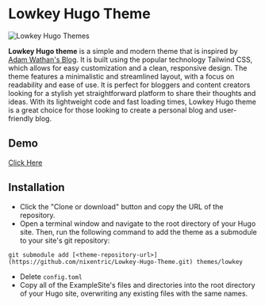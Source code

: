 # Lowkey Hugo Theme

![Lowkey Hugo Themes](https://raw.githubusercontent.com/nixentric/Lowkey-Hugo-Themes/main/cover.png)

**Lowkey Hugo theme** is a simple and modern theme that is inspired by [Adam Wathan's Blog](https://duckduckgo.com). It is built using the popular technology Tailwind CSS, which allows for easy customization and a clean, responsive design. The theme features a minimalistic and streamlined layout, with a focus on readability and ease of use. It is perfect for bloggers and content creators looking for a stylish yet straightforward platform to share their thoughts and ideas. With its lightweight code and fast loading times, Lowkey Hugo theme is a great choice for those looking to create a personal blog and user-friendly blog.

## Demo

[Click Here](#)

## Installation

- Click the "Clone or download" button and copy the URL of the repository.
- Open a terminal window and navigate to the root directory of your Hugo site. Then, run the following command to add the theme as a submodule to your site's git repository:
```
git submodule add [<theme-repository-url>](https://github.com/nixentric/Lowkey-Hugo-Theme.git) themes/lowkey
```
- Delete `config.toml`
- Copy all of the ExampleSite's files and directories into the root directory of your Hugo site, overwriting any existing files with the same names.
